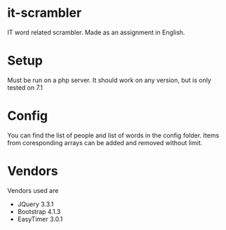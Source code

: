 # it-scrambler
IT word related scrambler. Made as an assignment in English. 


# Setup
Must be run on a php server. It should work on any version, but is only tested on 7.1

# Config
You can find the list of people and list of words in the config folder. 
Items from coresponding arrays can be added and removed without limit.

# Vendors
Vendors used are
<ul>
<li> JQuery 3.3.1
<li> Bootstrap 4.1.3
<li> EasyTimer 3.0.1
</ul> 
